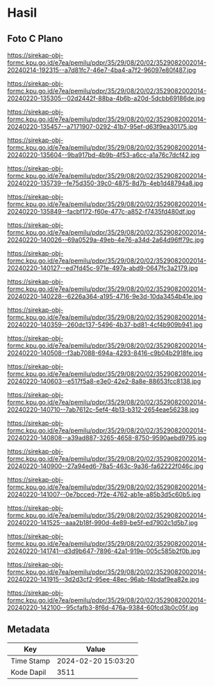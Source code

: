 # Hasil

## Foto C Plano

https://sirekap-obj-formc.kpu.go.id/e7ea/pemilu/pdpr/35/29/08/20/02/3529082002014-20240214-192315--a7d81fc7-46e7-4ba4-a7f2-96097e80f487.jpg

https://sirekap-obj-formc.kpu.go.id/e7ea/pemilu/pdpr/35/29/08/20/02/3529082002014-20240220-135305--02d2442f-88ba-4b6b-a20d-5dcbb69186de.jpg

https://sirekap-obj-formc.kpu.go.id/e7ea/pemilu/pdpr/35/29/08/20/02/3529082002014-20240220-135457--a7171907-0292-41b7-95ef-d63f9ea30175.jpg

https://sirekap-obj-formc.kpu.go.id/e7ea/pemilu/pdpr/35/29/08/20/02/3529082002014-20240220-135604--9ba917bd-4b9b-4f53-a6cc-a1a76c7dcf42.jpg

https://sirekap-obj-formc.kpu.go.id/e7ea/pemilu/pdpr/35/29/08/20/02/3529082002014-20240220-135739--fe75d350-39c0-4875-8d7b-4eb1d48794a8.jpg

https://sirekap-obj-formc.kpu.go.id/e7ea/pemilu/pdpr/35/29/08/20/02/3529082002014-20240220-135849--facbf172-f60e-477c-a852-f7435fd480df.jpg

https://sirekap-obj-formc.kpu.go.id/e7ea/pemilu/pdpr/35/29/08/20/02/3529082002014-20240220-140026--69a0529a-49eb-4e76-a34d-2a64d96ff79c.jpg

https://sirekap-obj-formc.kpu.go.id/e7ea/pemilu/pdpr/35/29/08/20/02/3529082002014-20240220-140127--ed7fd45c-971e-497a-abd9-0647fc3a2179.jpg

https://sirekap-obj-formc.kpu.go.id/e7ea/pemilu/pdpr/35/29/08/20/02/3529082002014-20240220-140228--6226a364-a195-4716-9e3d-10da3454b41e.jpg

https://sirekap-obj-formc.kpu.go.id/e7ea/pemilu/pdpr/35/29/08/20/02/3529082002014-20240220-140359--260dc137-5496-4b37-bd81-4cf4b909b941.jpg

https://sirekap-obj-formc.kpu.go.id/e7ea/pemilu/pdpr/35/29/08/20/02/3529082002014-20240220-140508--f3ab7088-694a-4293-8416-c9b04b2918fe.jpg

https://sirekap-obj-formc.kpu.go.id/e7ea/pemilu/pdpr/35/29/08/20/02/3529082002014-20240220-140603--e517f5a8-e3e0-42e2-8a8e-88653fcc8138.jpg

https://sirekap-obj-formc.kpu.go.id/e7ea/pemilu/pdpr/35/29/08/20/02/3529082002014-20240220-140710--7ab7612c-5ef4-4b13-b312-2654eae56238.jpg

https://sirekap-obj-formc.kpu.go.id/e7ea/pemilu/pdpr/35/29/08/20/02/3529082002014-20240220-140808--a39ad887-3265-4658-8750-9590aebd9795.jpg

https://sirekap-obj-formc.kpu.go.id/e7ea/pemilu/pdpr/35/29/08/20/02/3529082002014-20240220-140900--27a94ed6-78a5-463c-9a36-fa62222f046c.jpg

https://sirekap-obj-formc.kpu.go.id/e7ea/pemilu/pdpr/35/29/08/20/02/3529082002014-20240220-141007--0e7bcced-7f2e-4762-ab1e-a85b3d5c60b5.jpg

https://sirekap-obj-formc.kpu.go.id/e7ea/pemilu/pdpr/35/29/08/20/02/3529082002014-20240220-141525--aaa2b18f-990d-4e89-be5f-ed7902c1d5b7.jpg

https://sirekap-obj-formc.kpu.go.id/e7ea/pemilu/pdpr/35/29/08/20/02/3529082002014-20240220-141741--d3d9b647-7896-42a1-919e-005c585b2f0b.jpg

https://sirekap-obj-formc.kpu.go.id/e7ea/pemilu/pdpr/35/29/08/20/02/3529082002014-20240220-141915--3d2d3cf2-95ee-48ec-96ab-f4bdaf9ea82e.jpg

https://sirekap-obj-formc.kpu.go.id/e7ea/pemilu/pdpr/35/29/08/20/02/3529082002014-20240220-142100--95cfafb3-8f6d-476a-9384-60fcd3b0c05f.jpg


## Metadata

| Key        | Value               |
| ---------- | ------------------- |
| Time Stamp | 2024-02-20 15:03:20 |
| Kode Dapil | 3511                |



